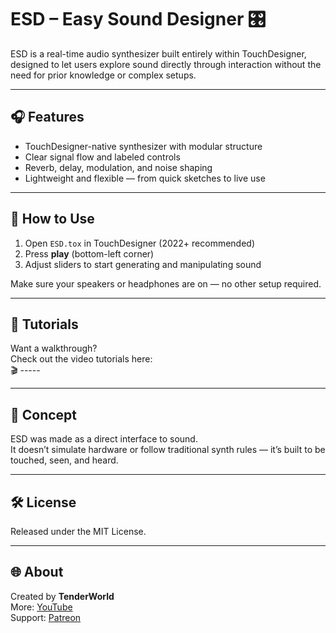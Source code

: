 # ESD – Easy Sound Designer 🎛️

ESD is a real-time audio synthesizer built entirely within TouchDesigner, designed to let users explore sound directly through interaction without the need for prior knowledge or complex setups.

---

## 🎧 Features

- TouchDesigner-native synthesizer with modular structure  
- Clear signal flow and labeled controls  
- Reverb, delay, modulation, and noise shaping  
- Lightweight and flexible — from quick sketches to live use  

---

## 🚀 How to Use

1. Open `ESD.tox` in TouchDesigner (2022+ recommended)  
2. Press **play** (bottom-left corner)  
3. Adjust sliders to start generating and manipulating sound  

Make sure your speakers or headphones are on — no other setup required.

---

## 🎥 Tutorials

Want a walkthrough?  
Check out the video tutorials here:  
🎬 -----

---

## 🧠 Concept

ESD was made as a direct interface to sound.  
It doesn’t simulate hardware or follow traditional synth rules — it’s built to be touched, seen, and heard.

---

## 🛠 License

Released under the MIT License.

---

## 🌐 About

Created by **TenderWorld**  
More: [YouTube](https://youtube.com/@TenderWorld)  
Support: [Patreon](https://www.patreon.com/TenderWorld)
